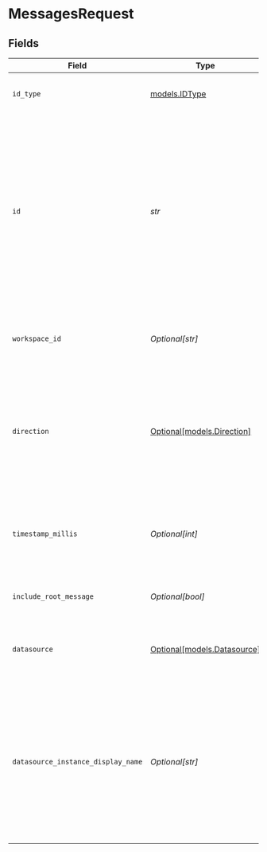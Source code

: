 # MessagesRequest


## Fields

| Field                                                                                                                                                                               | Type                                                                                                                                                                                | Required                                                                                                                                                                            | Description                                                                                                                                                                         |
| ----------------------------------------------------------------------------------------------------------------------------------------------------------------------------------- | ----------------------------------------------------------------------------------------------------------------------------------------------------------------------------------- | ----------------------------------------------------------------------------------------------------------------------------------------------------------------------------------- | ----------------------------------------------------------------------------------------------------------------------------------------------------------------------------------- |
| `id_type`                                                                                                                                                                           | [models.IDType](../models/idtype.md)                                                                                                                                                | :heavy_check_mark:                                                                                                                                                                  | Type of the id in the incoming request.                                                                                                                                             |
| `id`                                                                                                                                                                                | *str*                                                                                                                                                                               | :heavy_check_mark:                                                                                                                                                                  | ID corresponding to the requested idType. Note that channel and threads are represented by the underlying datasource's ID and conversations are represented by their document's ID. |
| `workspace_id`                                                                                                                                                                      | *Optional[str]*                                                                                                                                                                     | :heavy_minus_sign:                                                                                                                                                                  | Id for the for the workspace in case of multiple workspaces.                                                                                                                        |
| `direction`                                                                                                                                                                         | [Optional[models.Direction]](../models/direction.md)                                                                                                                                | :heavy_minus_sign:                                                                                                                                                                  | The direction of the results asked with respect to the reference timestamp. Missing field defaults to OLDER. Only applicable when using a message_id.                               |
| `timestamp_millis`                                                                                                                                                                  | *Optional[int]*                                                                                                                                                                     | :heavy_minus_sign:                                                                                                                                                                  | Timestamp in millis of the reference message. Only applicable when using a message_id.                                                                                              |
| `include_root_message`                                                                                                                                                              | *Optional[bool]*                                                                                                                                                                    | :heavy_minus_sign:                                                                                                                                                                  | Whether to include root message in response.                                                                                                                                        |
| `datasource`                                                                                                                                                                        | [Optional[models.Datasource]](../models/datasource.md)                                                                                                                              | :heavy_minus_sign:                                                                                                                                                                  | The type of the data source. Missing field defaults to SLACK.                                                                                                                       |
| `datasource_instance_display_name`                                                                                                                                                  | *Optional[str]*                                                                                                                                                                     | :heavy_minus_sign:                                                                                                                                                                  | The datasource instance display name from which the document was extracted. This is used for appinstance facet filter for datasources that support multiple instances.              |